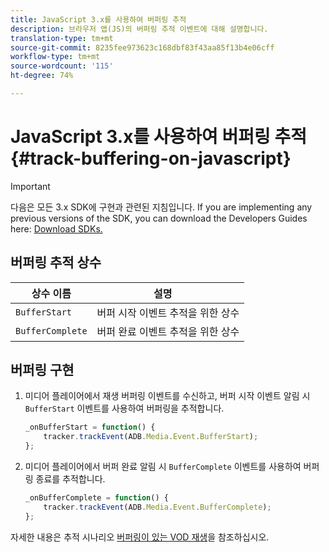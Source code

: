 ```yaml
---
title: JavaScript 3.x를 사용하여 버퍼링 추적
description: 브라우저 앱(JS)의 버퍼링 추적 이벤트에 대해 설명합니다.
translation-type: tm+mt
source-git-commit: 8235fee973623c168dbf83f43aa85f13b4e06cff
workflow-type: tm+mt
source-wordcount: '115'
ht-degree: 74%

---
```



# JavaScript 3.x를 사용하여 버퍼링 추적{#track-buffering-on-javascript}

>[!IMPORTANT]
>
>다음은 모든 3.x SDK에 구현과 관련된 지침입니다. If you are implementing any previous versions of the SDK, you can download the Developers Guides here: [Download SDKs.](/help/sdk-implement/download-sdks.md)

## 버퍼링 추적 상수

| 상수 이름 | 설명     |
|---|---|
| `BufferStart` | 버퍼 시작 이벤트 추적을 위한 상수 |
| `BufferComplete` | 버퍼 완료 이벤트 추적을 위한 상수 |

## 버퍼링 구현

1. 미디어 플레이어에서 재생 버퍼링 이벤트를 수신하고, 버퍼 시작 이벤트 알림 시 `BufferStart` 이벤트를 사용하여 버퍼링을 추적합니다.

   ```js
   _onBufferStart = function() {
       tracker.trackEvent(ADB.Media.Event.BufferStart);
   };
   ```

1. 미디어 플레이어에서 버퍼 완료 알림 시 `BufferComplete` 이벤트를 사용하여 버퍼링 종료를 추적합니다.

   ```js
   _onBufferComplete = function() {
       tracker.trackEvent(ADB.Media.Event.BufferComplete);
   };
   ```

자세한 내용은 추적 시나리오 [버퍼링이 있는 VOD 재생](/help/sdk-implement/tracking-scenarios/vod-buffering.md)을 참조하십시오.
